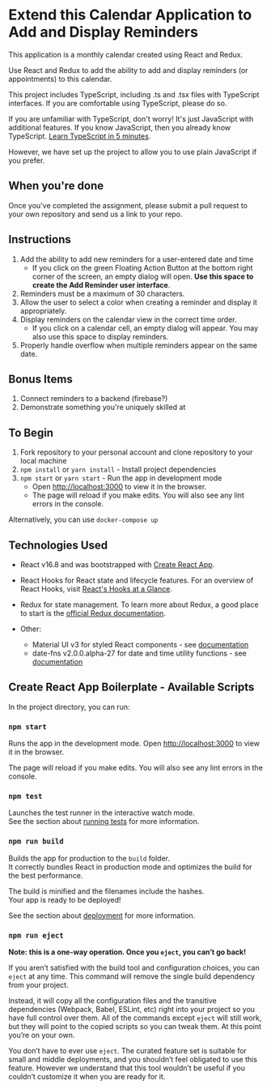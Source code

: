 # Extend this Calendar Application to Add and Display Reminders

This application is a monthly calendar created using React and Redux.

Use React and Redux to add the ability to add and display reminders (or appointments) to this calendar.

This project includes TypeScript, including .ts and .tsx files with TypeScript interfaces. If you are comfortable using TypeScript, please do so.

If you are unfamiliar with TypeScript, don't worry! It's just JavaScript with additional features. If you know JavaScript, then you already know TypeScript. [Learn TypeScript in 5 minutes](https://www.typescriptlang.org/docs/handbook/typescript-in-5-minutes.html).

However, we have set up the project to allow you to use plain JavaScript if you prefer.

## When you're done

Once you've completed the assignment, please submit a pull request to your own repository and send us a link to your repo.

## Instructions

1. Add the ability to add new reminders for a user-entered date and time
   - If you click on the green Floating Action Button at the bottom right corner of the screen, an empty dialog will open. **Use this space to create the Add Reminder user interface**.
2. Reminders must be a maximum of 30 characters.
3. Allow the user to select a color when creating a reminder and display it appropriately.
4. Display reminders on the calendar view in the correct time order.
   - If you click on a calendar cell, an empty dialog will appear. You may also use this space to display reminders.
5. Properly handle overflow when multiple reminders appear on the same date.

## Bonus Items

1. Connect reminders to a backend (firebase?)
2. Demonstrate something you're uniquely skilled at

## To Begin

1. Fork repository to your personal account and clone repository to your local machine
2. `npm install` or `yarn install` - Install project dependencies
3. `npm start` or `yarn start` - Run the app in development mode
   - Open [http://localhost:3000](http://localhost:3000) to view it in the browser.
   - The page will reload if you make edits. You will also see any lint errors in the console.

Alternatively, you can use `docker-compose up`

## Technologies Used

- React v16.8 and was bootstrapped with [Create React App](https://github.com/facebook/create-react-app).

- React Hooks for React state and lifecycle features. For an overview of React Hooks, visit [React's Hooks at a Glance](https://reactjs.org/docs/hooks-overview.html).

- Redux for state management. To learn more about Redux, a good place to start is the [official Redux documentation](https://redux.js.org/introduction/getting-started#learn-redux).

- Other:
  - Material UI v3 for styled React components - see [documentation](https://v3.material-ui.com/)
  - date-fns v2.0.0.alpha-27 for date and time utility functions - see [documentation](https://date-fns.org/v2.0.0-alpha.27/docs/Getting-Started)

## Create React App Boilerplate - Available Scripts

In the project directory, you can run:

### `npm start`

Runs the app in the development mode.
Open [http://localhost:3000](http://localhost:3000) to view it in the browser.

The page will reload if you make edits.
You will also see any lint errors in the console.

### `npm test`

Launches the test runner in the interactive watch mode.<br>
See the section about [running tests](https://facebook.github.io/create-react-app/docs/running-tests) for more information.

### `npm run build`

Builds the app for production to the `build` folder.<br>
It correctly bundles React in production mode and optimizes the build for the best performance.

The build is minified and the filenames include the hashes.<br>
Your app is ready to be deployed!

See the section about [deployment](https://facebook.github.io/create-react-app/docs/deployment) for more information.

### `npm run eject`

**Note: this is a one-way operation. Once you `eject`, you can’t go back!**

If you aren’t satisfied with the build tool and configuration choices, you can `eject` at any time. This command will remove the single build dependency from your project.

Instead, it will copy all the configuration files and the transitive dependencies (Webpack, Babel, ESLint, etc) right into your project so you have full control over them. All of the commands except `eject` will still work, but they will point to the copied scripts so you can tweak them. At this point you’re on your own.

You don’t have to ever use `eject`. The curated feature set is suitable for small and middle deployments, and you shouldn’t feel obligated to use this feature. However we understand that this tool wouldn’t be useful if you couldn’t customize it when you are ready for it.
